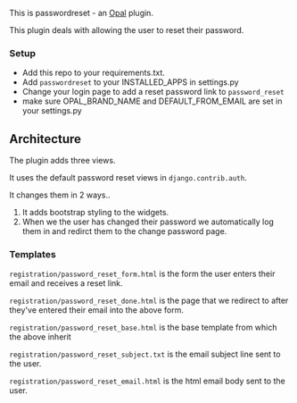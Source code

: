 This is passwordreset - an [Opal](https://github.com/openhealthcare/opal) plugin.

This plugin deals with allowing the user to reset their password.


### Setup

* Add this repo to your requirements.txt.
* Add `passwordreset` to your INSTALLED_APPS in settings.py
* Change your login page to add a reset password link to `password_reset`
* make sure OPAL_BRAND_NAME and DEFAULT_FROM_EMAIL are set in your settings.py



## Architecture

The plugin adds three views.


It uses the default password reset views in `django.contrib.auth`.

It changes them in 2 ways..

1. It adds bootstrap styling to the widgets.
2. When we the user has changed their password we automatically
   log them in and redirct them to the change password page.

### Templates
`registration/password_reset_form.html` is the form the user enters their email and receives a reset link.

`registration/password_reset_done.html` is the page that we redirect to after they've entered their email into the above form.

`registration/password_reset_base.html` is the base template from which the above inherit

`registration/password_reset_subject.txt` is the email subject line sent to the user.

`registration/password_reset_email.html` is the html email body sent to the user.


